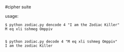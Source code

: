#cipher suite

usage:

```
$ python zodiac.py dencode 4 "I am the Zodiac Killer"
M eq xli ♋shmeg Omppiv


$ python zodiac.py decode 4 "M eq xli ♋shmeg Omppiv"
I am the zodiac Killer
```
